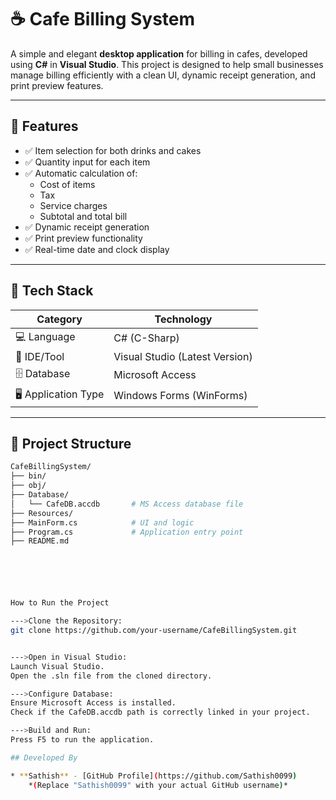 # ☕ Cafe Billing System

A simple and elegant **desktop application** for billing in cafes, developed using **C#** in **Visual Studio**. This project is designed to help small businesses manage billing efficiently with a clean UI, dynamic receipt generation, and print preview features.

---

## 🧾 Features

- ✅ Item selection for both drinks and cakes
- ✅ Quantity input for each item
- ✅ Automatic calculation of:
  - Cost of items
  - Tax
  - Service charges
  - Subtotal and total bill
- ✅ Dynamic receipt generation
- ✅ Print preview functionality
- ✅ Real-time date and clock display

---

## 🔧 Tech Stack

| Category        | Technology             |
|----------------|------------------------|
| 💻 Language      | C# (C-Sharp)            |
| 🧰 IDE/Tool     | Visual Studio (Latest Version) |
| 🗄️ Database      | Microsoft Access         |
| 🖥️ Application Type | Windows Forms (WinForms) |

---

## 📂 Project Structure

```bash
CafeBillingSystem/
├── bin/
├── obj/
├── Database/
│   └── CafeDB.accdb       # MS Access database file
├── Resources/
├── MainForm.cs            # UI and logic
├── Program.cs             # Application entry point
├── README.md






How to Run the Project

--->Clone the Repository:
git clone https://github.com/your-username/CafeBillingSystem.git


--->Open in Visual Studio:
Launch Visual Studio.
Open the .sln file from the cloned directory.

--->Configure Database:
Ensure Microsoft Access is installed.
Check if the CafeDB.accdb path is correctly linked in your project.

--->Build and Run:
Press F5 to run the application.

## Developed By

* **Sathish** - [GitHub Profile](https://github.com/Sathish0099) 
    *(Replace "Sathish0099" with your actual GitHub username)*
